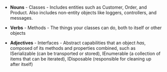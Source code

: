 - **Nouns** - Classes - Includes entities such as Customer, Order, and Product.  Also includes non-entity objects like loggers, controllers, and messages.

- **Verbs** - Methods - The things your classes can do, both to itself or other objects

- **Adjectives** - Interfaces - Abstract capabilities that an object *has*, composed of its methods and properties combined, such as ISerializable (can be transported or stored), IEnumerable (a collection of items that can be iterated), IDisposable (responsible for cleaning up after itself)